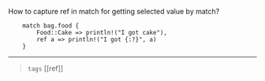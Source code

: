 
How to capture ref in match for getting selected value by match?

```rust,no_run,compile_fail
    match bag.food {
        Food::Cake => println!("I got cake"),
        ref a => println!("I got {:?}", a)
    }
```

---

> `tags`  [[ref]]

